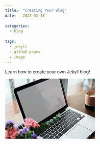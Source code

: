 ```yaml
---
title:  "Creating Your Blog"
date:   2022-03-18 

categories: 
  - blog

tags:
  - jekyll
  - gitHub pages
  - image
---
```


Learn how to create your own Jekyll blog!

![](/assets/images/lets-get-blogging.jpeg) 